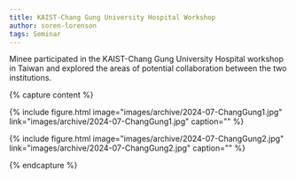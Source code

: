 ```yaml
---
title: KAIST-Chang Gung University Hospital Workshop
author: soren-lorenson
tags: Seminar
---
```

Minee participated in the KAIST-Chang Gung University Hospital workshop in Taiwan and explored the areas of potential collaboration between the two institutions. 

{% capture content %}

{% include figure.html image="images/archive/2024-07-ChangGung1.jpg" link="images/archive/2024-07-ChangGung1.jpg" caption="" %}

{% include figure.html image="images/archive/2024-07-ChangGung2.jpg" link="images/archive/2024-07-ChangGung2.jpg" caption="" %}

{% endcapture %}
